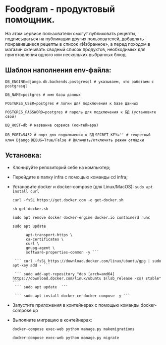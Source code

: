 # Foodgram - продуктовый помощник.

На этом сервисе пользователи смогут публиковать рецепты, подписываться на публикации других пользователей, добавлять понравившиеся рецепты в список «Избранное», а перед походом в магазин скачивать сводный список продуктов, необходимых для приготовления одного или нескольких выбранных блюд.

## Шаблон наполнения env-файла:
``` DB_ENGINE=django.db.backends.postgresql # указываем, что работаем с postgresql ```

``` DB_NAME=postgres # имя базы данных ```

``` POSTGRES_USER=postgres # логин для подключения к базе данных ```

``` POSTGRES_PASSWORD=postgres # пароль для подключения к БД (установите свой) ```

``` DB_HOST=db # название сервиса (контейнера) ```

``` DB_PORT=5432 # порт для подключения к БД ```
``` SECRET_KEY='' # секретный ключ Django ```
``` DEBUG=True/False # Включить/отключить режим отладки ```

## Установка:
* Клонируйте репозиторий себе на компьютер;
* Перейдите в папку infra с помощью команды cd infra;
* Установите docker и docker-compose (для Linux/MacOS):
  ``` sudo apt install curl ```
  
  ``` curl -fsSL https://get.docker.com -o get-docker.sh ```

  ``` sh get-docker.sh ```
  
  ``` sudo apt remove docker docker-engine docker.io containerd runc ```
  
  ``` sudo apt update  ```
  
  ``` sudo apt install \
        apt-transport-https \
        ca-certificates \
        curl \
        gnupg-agent \
        software-properties-common -y ```
        
   ``` curl -fsSL https://download.docker.com/linux/ubuntu/gpg | sudo apt-key add - ```
   
   ``` sudo add-apt-repository "deb [arch=amd64] https://download.docker.com/linux/ubuntu $(lsb_release -cs) stable" ```
   ``` sudo apt update  ```
   
   ``` sudo apt install docker-ce docker-compose -y ```

* Запустите приложения в контейнерах с помощью команды docker-compose up
* Выполните миграцию в контейнерах: 

  ``` docker-compose exec-web python manage.py makemigrations ```
  
  ``` docker-compose exec-web python manage.py migrate ```


